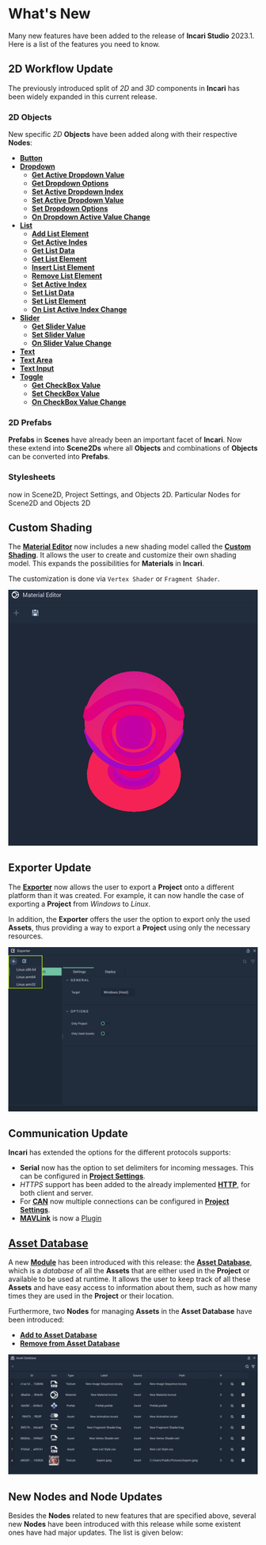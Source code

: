 # What's New

Many new features have been added to the release of **Incari Studio** 2023.1. Here is a list of the features you need to know.


## 2D Workflow Update

The previously introduced split of *2D* and *3D* components in **Incari** has been widely expanded in this current release. 


### 2D Objects

New specific *2D* **Objects** have been added along with their respective **Nodes**:

* [**Button**](../objects-and-types/scene2d-objects/gui/button.md)
* [**Dropdown**](../objects-and-types/scene2d-objects/gui/dropdown.md)
  * [**Get Active Dropdown Value**]()
  * [**Get Dropdown Options**]()
  * [**Set Active Dropdown Index**]()
  * [**Set Active Dropdown Value**]()
  * [**Set Dropdown Options**]()
  * [**On Dropdown Active Value Change**]()
* [**List**](../objects-and-types/scene2d-objects/gui/list.md)
  * [**Add List Element**]()
  * [**Get Active Indes**]()
  * [**Get List Data**]()
  * [**Get List Element**]()
  * [**Insert List Element**]()
  * [**Remove List Element**]()
  * [**Set Active Index**]()
  * [**Set List Data**]()
  * [**Set List Element**]()
  * [**On List Active Index Change**]()
* [**Slider**](../objects-and-types/scene2d-objects/gui/slider.md)
  * [**Get Slider Value**]()
  * [**Set Slider Value**]()
  * [**On Slider Value Change**]()
* [**Text**](../objects-and-types/scene2d-objects/gui/text.md)
* [**Text Area**](../objects-and-types/scene2d-objects/gui/textarea.md)
* [**Text Input**](../objects-and-types/scene2d-objects/gui/textinput.md)
* [**Toggle**](../objects-and-types/scene2d-objects/gui/toggle.md)
  * [**Get CheckBox Value**]()
  * [**Set CheckBox Value**]()
  * [**On CheckBox Value Change**]()

### 2D Prefabs


**Prefabs** in **Scenes** have already been an important facet of **Incari**. Now these extend into **Scene2Ds** where all **Objects** and combinations of **Objects** can be converted into **Prefabs**.

### Stylesheets

now in Scene2D, Project Settings, and Objects 2D. Particular Nodes for Scene2D and Objects 2D

## Custom Shading

The [**Material Editor**](../modules/material-editor/README.md) now includes a new shading model called the [**Custom Shading**](../modules/material-editor/customshadingmodel.md). It allows the user to create and customize their own shading model. This expands the possibilities for **Materials** in **Incari**. 

The customization is done via `Vertex Shader` or `Fragment Shader`. 

![Custom Shading Example.](../.gitbook/assets/customshadingmodel.gif)

## Exporter Update

The [**Exporter**](../modules/exporter.md) now allows the user to export a **Project** onto a different platform than it was created. For example, it can now handle the case of exporting a **Project** from *Windows* to *Linux*. 

In addition, the **Exporter** offers the user the option to export only the used **Assets**, thus providing a way to export a **Project** using only the necessary resources. 

![The Exporter updated.](../.gitbook/assets/exporterimage5update.png)

## Communication Update

**Incari** has extended the options for the different protocols supports:

* **Serial** now has the option to set delimiters for incoming messages. This can be configured in [**Project Settings**](../modules/project-settings/serial.md).
* *HTTPS* support has been added to the already implemented [**HTTP**](../toolbox/communication/http/README.md), for both client and server.
* For [**CAN**](../toolbox/communication/can/README.md) now multiple connections can be configured in [**Project Settings**](../modules/project-settings/CAN.md).
* [**MAVLink**](../toolbox/communication/mavlink/README.md) is now a [Plugin](../modules/plugins/communication/mavlinkmanager.md)

## [Asset Database](../modules/asset-database.md)

A new [**Module**](../modules/overview.md) has been introduced with this release: the [**Asset Database**](../modules/asset-database.md), which is a *database* of all the **Assets** that are either used in the **Project** or available to be used at runtime. It allows the user to keep track of all these **Assets** and have easy access to information about them, such as how many times they are used in the **Project** or their location.

Furthermore, two **Nodes** for managing **Assets** in the **Asset Database** have been introduced:

* [**Add to Asset Database**](../toolbox/incari/asset/add-to-asset-database.md)
* [**Remove from Asset Database**](../toolbox/incari/asset/remove-from-asset-database.md)

![The Asset Database.](../.gitbook/assets/asset-db1.png)

## **New Nodes and Node Updates**

Besides the **Nodes** related to new features that are specified above, several new **Nodes** have been introduced with this release while some existent ones have had major updates. The list is given below:
